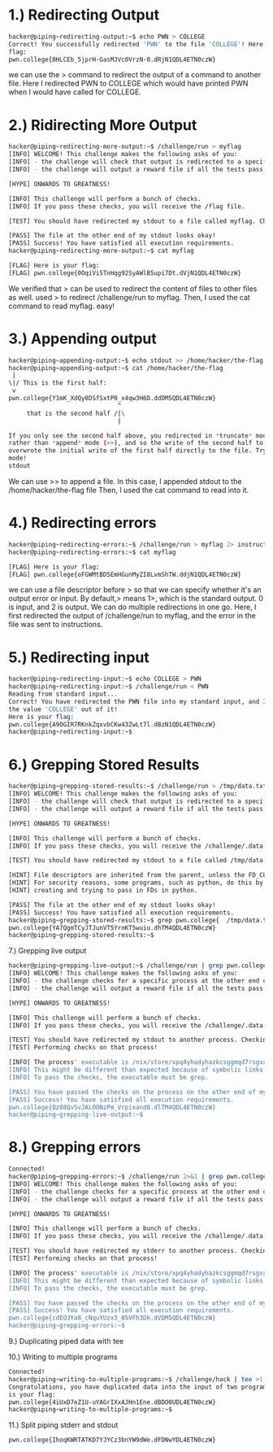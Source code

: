 # 1.) Redirecting Output

```bash
hacker@piping~redirecting-output:~$ echo PWN > COLLEGE
Correct! You successfully redirected 'PWN' to the file 'COLLEGE'! Here is your 
flag:
pwn.college{8HLCEb_5jprH-GasMJVc0VrzN-0.dRjN1QDL4ETN0czW}
```
we can use the > command to redirect the output of a command to another file.
Here I redirected PWN to COLLEGE which would have printed PWN when I would have called for COLLEGE.

# 2.) Ridirecting More Output 

```bash
hacker@piping~redirecting-more-output:~$ /challenge/run > myflag
[INFO] WELCOME! This challenge makes the following asks of you:
[INFO] - the challenge will check that output is redirected to a specific file path : myflag
[INFO] - the challenge will output a reward file if all the tests pass : /flag

[HYPE] ONWARDS TO GREATNESS!

[INFO] This challenge will perform a bunch of checks.
[INFO] If you pass these checks, you will receive the /flag file.

[TEST] You should have redirected my stdout to a file called myflag. Checking...

[PASS] The file at the other end of my stdout looks okay!
[PASS] Success! You have satisfied all execution requirements.
hacker@piping~redirecting-more-output:~$ cat myflag

[FLAG] Here is your flag:
[FLAG] pwn.college{0OqiVi5TnHqg92SyAWlB5upi7Dt.dVjN1QDL4ETN0czW}
```
We verified that > can be used to redirect the content of files to other files as well. 
used > to redirect /challenge/run to myflag.
Then, I used the cat command to read myflag.
easy!

# 3.) Appending output 

```bash
hacker@piping~appending-output:~$ echo stdout >> /home/hacker/the-flag
hacker@piping~appending-output:~$ cat /home/hacker/the-flag
 | 
\|/ This is the first half:
 v 
pwn.college{Y1mK_XdQy8DSfSxtP0_x4qw3H6D.ddDM5QDL4ETN0czW}
                              ^
     that is the second half /|\
                              |

If you only see the second half above, you redirected in *truncate* mode (>) 
rather than *append* mode (>>), and so the write of the second half to stdout 
overwrote the initial write of the first half directly to the file. Try append 
mode!
stdout
```
We can use >> to append a file. 
In this case, I appended stdout to the /home/hacker/the-flag file 
Then, I used the cat command to read into it.

# 4.) Redirecting errors

```bash
hacker@piping~redirecting-errors:~$ /challenge/run > myflag 2> instructions
hacker@piping~redirecting-errors:~$ cat myflag

[FLAG] Here is your flag:
[FLAG] pwn.college{oFGWMtBD5EmHGunMyZI8LvmShTW.ddjN1QDL4ETN0czW}

```
we can use a file descriptor before > so that we can specify whether it's an output error or input. By default,> means 1>, which is the standard output. 0 is input, and 2 is output.
We can do multiple redirections in one go. Here, I first redirected the output of /challenge/run to myflag, and the error in the file was sent to instructions.

# 5.) Redirecting input

```bash
hacker@piping~redirecting-input:~$ echo COLLEGE > PWN
hacker@piping~redirecting-input:~$ /challenge/run < PWN
Reading from standard input...
Correct! You have redirected the PWN file into my standard input, and I read 
the value 'COLLEGE' out of it!
Here is your flag:
pwn.college{A9OGIR7RKnkZqxvbCKw43ZwLt7l.dBzN1QDL4ETN0czW}
hacker@piping~redirecting-input:~$ 
```
# 6.) Grepping Stored Results

```bash
hacker@piping~grepping-stored-results:~$ /challenge/run > /tmp/data.txt
[INFO] WELCOME! This challenge makes the following asks of you:
[INFO] - the challenge will check that output is redirected to a specific file path : /tmp/data.txt
[INFO] - the challenge will output a reward file if all the tests pass : /challenge/.data.txt

[HYPE] ONWARDS TO GREATNESS!

[INFO] This challenge will perform a bunch of checks.
[INFO] If you pass these checks, you will receive the /challenge/.data.txt file.

[TEST] You should have redirected my stdout to a file called /tmp/data.txt. Checking...

[HINT] File descriptors are inherited from the parent, unless the FD_CLOEXEC is set by the parent on the file descriptor.
[HINT] For security reasons, some programs, such as python, do this by default in certain cases. Be careful if you are
[HINT] creating and trying to pass in FDs in python.

[PASS] The file at the other end of my stdout looks okay!
[PASS] Success! You have satisfied all execution requirements.
hacker@piping~grepping-stored-results:~$ grep pwn.college{  /tmp/data.txt
pwn.college{YA7QgmTCyJTJunVT5YrnKT5wuiu.dhTM4QDL4ETN0czW}
hacker@piping~grepping-stored-results:~$ 

```
7.) Grepping live output

```bash
hacker@piping~grepping-live-output:~$ /challenge/run | grep pwn.college{
[INFO] WELCOME! This challenge makes the following asks of you:
[INFO] - the challenge checks for a specific process at the other end of stdout : grep
[INFO] - the challenge will output a reward file if all the tests pass : /challenge/.data.txt

[HYPE] ONWARDS TO GREATNESS!

[INFO] This challenge will perform a bunch of checks.
[INFO] If you pass these checks, you will receive the /challenge/.data.txt file.

[TEST] You should have redirected my stdout to another process. Checking...
[TEST] Performing checks on that process!

[INFO] The process' executable is /nix/store/xpq4yhadyhazkcsggmqd7rsgvxb3kjy4-gnugrep-3.11/bin/grep.
[INFO] This might be different than expected because of symbolic links (for example, from /usr/bin/python to /usr/bin/python3 to /usr/bin/python3.8).
[INFO] To pass the checks, the executable must be grep.

[PASS] You have passed the checks on the process on the other end of my stdout!
[PASS] Success! You have satisfied all execution requirements.
pwn.college{Qz88QvSvJALOONzPm_Vrpixand8.dlTM4QDL4ETN0czW}
hacker@piping~grepping-live-output:~$ 

```
# 8.) Grepping errors

```bash
Connected!                                                                        
hacker@piping~grepping-errors:~$ /challenge/run 2>&1 | grep pwn.college{
[INFO] WELCOME! This challenge makes the following asks of you:
[INFO] - the challenge checks for a specific process at the other end of stderr : grep
[INFO] - the challenge will output a reward file if all the tests pass : /challenge/.data.txt

[HYPE] ONWARDS TO GREATNESS!

[INFO] This challenge will perform a bunch of checks.
[INFO] If you pass these checks, you will receive the /challenge/.data.txt file.

[TEST] You should have redirected my stderr to another process. Checking...
[TEST] Performing checks on that process!

[INFO] The process' executable is /nix/store/xpq4yhadyhazkcsggmqd7rsgvxb3kjy4-gnugrep-3.11/bin/grep.
[INFO] This might be different than expected because of symbolic links (for example, from /usr/bin/python to /usr/bin/python3 to /usr/bin/python3.8).
[INFO] To pass the checks, the executable must be grep.

[PASS] You have passed the checks on the process on the other end of my stderr!
[PASS] Success! You have satisfied all execution requirements.
pwn.college{cdEOJYa8_cNquYUzx3_85VFh3Dk.dVDM5QDL4ETN0czW}
hacker@piping~grepping-errors:~$ 

```
9.) Duplicating piped data with tee

10.) Writing to multiple programs

```bash
Connected!                                                                        
hacker@piping~writing-to-multiple-programs:~$ /challenge/hack | tee >( /challenge/the ) | /challenge/planet
Congratulations, you have duplicated data into the input of two programs! Here 
is your flag:
pwn.college{4iUxD7eZ1U-uYAGrIXxAJHn1Ene.dBDO0UDL4ETN0czW}
hacker@piping~writing-to-multiple-programs:~$ 

```

11.) Split piping stderr and stdout

```bash
pwn.college{IhoqKWRTATKD7YJYCz3bnYW9dWe.dFDNwYDL4ETN0czW}

```
